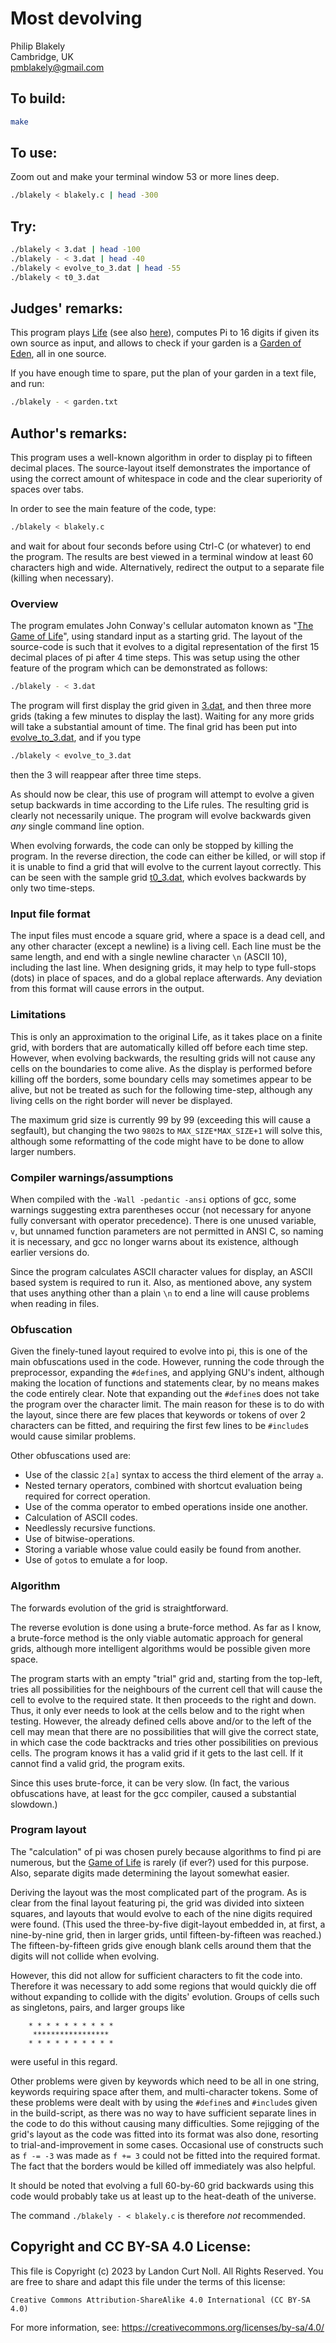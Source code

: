 # Most devolving

Philip Blakely\
Cambridge, UK\
<pmblakely@gmail.com>

## To build:

```sh
make
```

## To use:

Zoom out and make your terminal window 53 or more lines deep.

```sh
./blakely < blakely.c | head -300
```

## Try:

```sh
./blakely < 3.dat | head -100
./blakely - < 3.dat | head -40
./blakely < evolve_to_3.dat | head -55
./blakely < t0_3.dat
```

## Judges' remarks:

This program plays [Life](https://en.wikipedia.org/wiki/Conway%27s_Game_of_Life)
(see also [here](https://conwaylife.com)), computes Pi to 16 digits
if given its own source as input, and allows to check if your garden
is a [Garden of Eden](http://en.wikipedia.org/wiki/Garden_of_Eden_%28cellular_automaton%29), all in one source.

If you have enough time to spare, put the plan of your garden in a text file,\
and run:

```sh
./blakely - < garden.txt
```

## Author's remarks:

This program uses a well-known algorithm in order to display pi to
fifteen decimal places. The source-layout itself demonstrates the importance of
using the correct amount of whitespace in code and the clear superiority of spaces over tabs.

In order to see the main feature of the code, type:

```sh
./blakely < blakely.c
```

and wait for about four seconds before using Ctrl-C (or whatever) to end the program. The
results are best viewed in a terminal window at least 60 characters
high and wide. Alternatively, redirect the output to a separate file
(killing when necessary).

### Overview

The program emulates John Conway's cellular automaton known as "[The Game of
Life](https://conwaylife.com)", using standard input as a starting grid. The
layout of the source-code is such that it evolves to a digital representation of
the first 15 decimal places of pi after 4 time steps. This was setup using the
other feature of the program which can be demonstrated as follows:

```sh
./blakely - < 3.dat
```

The program will first display the grid given in [3.dat](3.dat), and then three
more grids (taking a few minutes to display the last). Waiting for any more grids will
take a substantial amount of time. The final grid has been put into
[evolve_to_3.dat](evolve_to_3.dat), and if you type

```sh
./blakely < evolve_to_3.dat
```

then the 3 will reappear after three time steps.

As should now be clear, this use of program will attempt to evolve a given setup
backwards in time according to the Life rules. The resulting grid is clearly not
necessarily unique. The program will evolve backwards given *any* single command
line option.

When evolving forwards, the code can only be stopped by killing the
program. In the reverse direction, the code can either be killed, or
will stop if it is unable to find a grid that will evolve to the
current layout correctly. This can be seen with the sample grid
[t0_3.dat](t0_3.dat), which evolves backwards by only two time-steps.

### Input file format

The input files must encode a square grid, where a space is a dead cell, and any
other character (except a newline) is a living cell. Each line must be the same
length, and end with a single newline character `\n` (ASCII 10), including the
last line. When designing grids, it may help to type full-stops (dots) in place
of spaces, and do a global replace afterwards. Any deviation from this format
will cause errors in the output.

### Limitations

This is only an approximation to the original Life, as it takes place
on a finite grid, with borders that are automatically killed off
before each time step. However, when evolving backwards, the resulting
grids will not cause any cells on the boundaries to come alive.
As the display is performed before killing off the borders, some
boundary cells may sometimes appear to be alive, but not be treated as
such for the following time-step, although any living cells on the
right border will never be displayed.

The maximum grid size is currently 99 by 99 (exceeding this will cause a
segfault), but changing the two `9802`s to `MAX_SIZE*MAX_SIZE+1` will
solve this, although some reformatting of the code might have to be done to allow
larger numbers.

### Compiler warnings/assumptions

When compiled with the `-Wall -pedantic -ansi` options of gcc, some warnings
suggesting extra parentheses occur (not necessary for anyone fully conversant
with operator precedence). There is one unused variable, `v`, but unnamed
function parameters are not permitted in ANSI C, so naming it is necessary, and
gcc no longer warns about its existence, although earlier versions do.

Since the program calculates ASCII character values for display, an ASCII based
system is required to run it. Also, as mentioned above, any system that uses
anything other than a plain `\n` to end a line will cause problems when reading
in files.

### Obfuscation

Given the finely-tuned layout required to evolve into pi, this is one of the
main obfuscations used in the code. However, running the code through the
preprocessor, expanding the `#define`s, and applying GNU's indent, although
making the location of functions and statements clear, by no means makes the
code entirely clear.  Note that expanding out the `#define`s does not take the
program over the character limit. The main reason for these is to do with the
layout, since there are few places that keywords or tokens of over 2
characters can be fitted, and requiring the first few lines to be `#include`s
would cause similar problems.

Other obfuscations used are:

- Use of the classic `2[a]` syntax to access the third element of the
  array `a`.
- Nested ternary operators, combined with shortcut evaluation being
  required for correct operation.
- Use of the comma operator to embed operations inside one another.
- Calculation of ASCII codes.
- Needlessly recursive functions.
- Use of bitwise-operations.
- Storing a variable whose value could easily be found from another.
- Use of `goto`s to emulate a for loop.

### Algorithm

The forwards evolution of the grid is straightforward.

The reverse evolution is done using a brute-force method. As far as I
know, a brute-force method is the only viable automatic approach for
general grids, although more intelligent algorithms would be possible
given more space.

The program starts with an empty "trial" grid and, starting from the
top-left, tries all possibilities for the neighbours of the current
cell that will cause the cell to evolve to the required state. It then
proceeds to the right and down. Thus, it only ever needs to look at
the cells below and to the right when testing. However, the already
defined cells above and/or to the left of the cell may mean that there
are no possibilities that will give the correct state, in which case
the code backtracks and tries other possibilities on previous
cells. The program knows it has a valid grid if it gets to the last
cell. If it cannot find a valid grid, the program exits.

Since this uses brute-force, it can be very slow. (In fact, the
various obfuscations have, at least for the gcc compiler,
caused a substantial slowdown.)

### Program layout

The "calculation" of pi was chosen purely because algorithms to find
pi are numerous, but the [Game of
Life](https://en.wikipedia.org/wiki/Conway%27s_Game_of_Life) is rarely (if ever?) used for
this purpose. Also, separate digits made determining the layout somewhat easier.

Deriving the layout was the most complicated part of the program. As is clear from
the final layout featuring pi, the grid was divided into sixteen squares,
and layouts that would evolve to each of the nine digits required were
found. (This used the three-by-five digit-layout embedded in, at first, a
nine-by-nine grid, then in larger grids, until fifteen-by-fifteen was
reached.) The fifteen-by-fifteen grids give enough blank cells around
them that the digits will not collide when evolving.

However, this did not allow for sufficient characters to fit the code
into. Therefore it was necessary to add some regions that would quickly die off
without expanding to collide with the digits' evolution.
Groups of cells such as singletons, pairs, and larger groups like

```
    * * * * * * * * * *
     *****************
    * * * * * * * * * *
```

were useful in this regard.

Other problems were given by keywords which need to be all in one
string, keywords requiring space after them, and
multi-character tokens. Some of these problems were dealt with by
using the `#define`s and `#include`s given in the build-script, as there
was no way to have sufficient separate lines in the code to do this
without causing many difficulties. Some rejigging of the grid's layout
as the code was fitted into its format was also done, resorting to
trial-and-improvement in some cases. Occasional use of constructs such
as `f -= -3` was made as `f += 3` could not be fitted into the required format.
The fact that the borders would be killed off immediately was also helpful.

It should be noted that evolving a full 60-by-60 grid backwards using
this code would probably take us at least up to the heat-death of the
universe.

The command `./blakely - < blakely.c` is therefore *not* recommended.

## Copyright and CC BY-SA 4.0 License:

This file is Copyright (c) 2023 by Landon Curt Noll.  All Rights Reserved.
You are free to share and adapt this file under the terms of this license:

    Creative Commons Attribution-ShareAlike 4.0 International (CC BY-SA 4.0)

For more information, see: https://creativecommons.org/licenses/by-sa/4.0/
